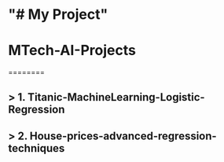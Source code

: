 "# My Project" 
=======
# MTech-AI-Projects
========

## > 1. Titanic-MachineLearning-Logistic-Regression

## > 2. House-prices-advanced-regression-techniques